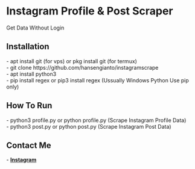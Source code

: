 <h1>Instagram Profile & Post Scraper</h1>
Get Data Without Login

<h2>Installation</h2>
- apt install git (for vps) or pkg install git (for termux)
<br>
- git clone https://github.com/hansengianto/instagramscrape
<br>
- apt install python3
<br>
- pip install regex or pip3 install regex (Ussually Windows Python Use pip only)

<h2>How To Run</h2>
- python3 profile.py or python profile.py (Scrape Instagram Profile Data)
<br>
- python3 post.py or python post.py (Scrape Instagram Post Data)

<h2>Contact Me</h2>
- <a href="https://instagram.com/hansen_gianto" target="_blank"><b>Instagram</b></a>
